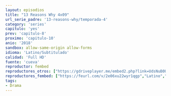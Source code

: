 ```yaml
---
layout: episodios
title: "13 Reasons Why 4x09"
url_serie_padre: '13-reasons-why/temporada-4'
category: 'series'
capitulo: 'yes'
prev: 'capitulo-8'
proximo: 'capitulo-10'
anio: '2018'
sandbox: allow-same-origin allow-forms
idioma: 'Latino/Subtitulado'
calidad: 'Full HD'
fuente: 'cueva'
reproductor: fembed
reproductores_otros: ["https://gdriveplayer.me/embed2.php?link=UdsNuB0U8Iy9jbMo%252FqLu4wMmQuUQyK21Nv0AopTQ2xjuwRdNuspKVmSvSsOIy741XkOHBjNRbiqWrA2n5raqN%252FeinC8ZoEa3seSWRBg5r4RFNAltsXsqX%252BDAdt4Rojyfp4otS0X8YwY780%252FPVmZKz8Puxp1lSB4GA8cjnnre%252BXw8s%252F%252BTetqZQAmRU38jwAeWc%252BKSzedr%252BeAxKeMuMn8tBp","Latino","https://gdriveplayer.me/embed2.php?link=UVWYejL27hEBqnkGPHdg5wQyHDdwanaJ2bGaNx5gR09UZmOQ64YoY9tJ4mJ2Z9GlQ1Fp963u2MT%252BnjE5FVm12BXJam07Rh82sr9bz7F2WmIQqRDSoA0lV1PrlUIn1Ns5ZfhB9m6bJk8%252FAzv%252Bw0APqKyTonLVqrlKZnjNKor1IAfwH9mZrDbeyowXhlVCX8GfRRF2r1vmB7otqTssmjfRPO","Latino","https://supervideo.tv/e/pf9zggtxoknj","Latino","https://mstream.press/8fxw6l1bbedc","Latino","https://gdriveplayer.me/embed2.php?link=LUm8C1TfNc1uGy5cpwlYVQ2lJ1NGydbkT9qXlF8zemSzuzqcO10lVEYxC6gmWY6mXOasin5AfeVyaqC%252FWAa64BMsZpPdNfNmtnxvs%252Fyd%252Btkqm0BuvM0d4TwoCPvD19b9F04In%252FWgufvdChkqzVxz9u67P1J4mADjfSExQxotB3Ksz8e8fJ6mjqTVWDs2%252Bzf3UXBk4RTDPS42ZrWQOjYpdK","Subtitulado","https://gdriveplayer.me/embed2.php?link=rcEVUT6ldbGp0pd7M%252BQ7ig4ioU4KszMe0XdI3%252Foe6Pi%252FOb7tYzUtmFaems9etwp4dhlbzz8SZpLOArYJFL9WLmFnYSY9%252FGYAmCOa7SaWGTFRBQrfhm%252FbCyi5xhYJn5DxOH2KYbJ41DiH91yiuLFOjqNgb1b%252BLTv0jHOsckPC85nH4Ju%252Bbx6zA66s72xo3DE8urDIzVxxgOQ5WENs1aZw0d","Subtitulado","https://mstream.fun/911eoedi9f1r","Subtitulado"]
reproductores_fembed: ["https://feurl.com/v/2e06xu22wyr1qgp","Latino","https://feurl.com/v/d5m20txx-6kep26","Latino","https://feurl.com/v/mr4j-f55jnxm367","Subtitulado","https://feurl.com/v/ng-85b220y4g11d","Subtitulado"]
tags:
- Drama
---
```











